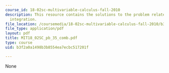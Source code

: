 ```yaml
---
course_id: 18-02sc-multivariable-calculus-fall-2010
description: This resource contains the solutions to the problem related to double
  integration.
file_location: /coursemedia/18-02sc-multivariable-calculus-fall-2010/b3f2a0a1498b3b8554ea7ecbc517201f_MIT18_02SC_pb_35_comb.pdf
file_type: application/pdf
layout: pdf
title: MIT18_02SC_pb_35_comb.pdf
type: course
uid: b3f2a0a1498b3b8554ea7ecbc517201f

---
```

None